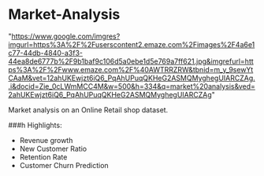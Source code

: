 # Market-Analysis

"https://www.google.com/imgres?imgurl=https%3A%2F%2Fuserscontent2.emaze.com%2Fimages%2F4a6e1c77-44db-4840-a3f3-44ea8de6777b%2F9b1baf9c106d5a0ebe1d5e769a7ff621.jpg&imgrefurl=https%3A%2F%2Fwww.emaze.com%2F%40AWTRRZRW&tbnid=m_y_9sewYtCAaM&vet=12ahUKEwjzt6iQ6_PqAhUPuqQKHeG2ASMQMyghegUIARCZAg..i&docid=Zie_0cLWmMCC4M&w=500&h=334&q=market%20analysis&ved=2ahUKEwjzt6iQ6_PqAhUPuqQKHeG2ASMQMyghegUIARCZAg" 

Market analysis on an Online Retail shop dataset.

###h Highlights:

* Revenue growth
* New Customer Ratio
* Retention Rate
* Customer Churn Prediction
